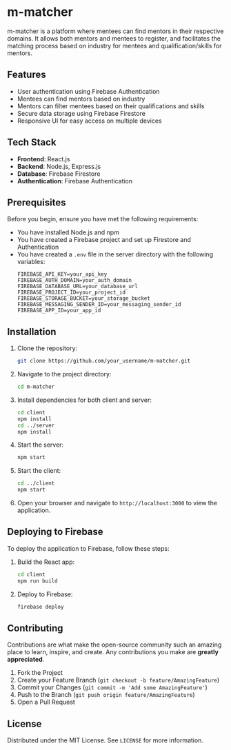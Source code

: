 # m-matcher

m-matcher is a platform where mentees can find mentors in their respective domains. It allows both mentors and mentees to register, and facilitates the matching process based on industry for mentees and qualification/skills for mentors.

## Features

- User authentication using Firebase Authentication
- Mentees can find mentors based on industry
- Mentors can filter mentees based on their qualifications and skills
- Secure data storage using Firebase Firestore
- Responsive UI for easy access on multiple devices

## Tech Stack

- **Frontend**: React.js
- **Backend**: Node.js, Express.js
- **Database**: Firebase Firestore
- **Authentication**: Firebase Authentication

## Prerequisites

Before you begin, ensure you have met the following requirements:

- You have installed Node.js and npm
- You have created a Firebase project and set up Firestore and Authentication
- You have created a `.env` file in the server directory with the following variables:
  ```
  FIREBASE_API_KEY=your_api_key
  FIREBASE_AUTH_DOMAIN=your_auth_domain
  FIREBASE_DATABASE_URL=your_database_url
  FIREBASE_PROJECT_ID=your_project_id
  FIREBASE_STORAGE_BUCKET=your_storage_bucket
  FIREBASE_MESSAGING_SENDER_ID=your_messaging_sender_id
  FIREBASE_APP_ID=your_app_id
  ```

## Installation

1. Clone the repository:

   ```bash
   git clone https://github.com/your_username/m-matcher.git
   ```

2. Navigate to the project directory:

   ```bash
   cd m-matcher
   ```

3. Install dependencies for both client and server:

   ```bash
   cd client
   npm install
   cd ../server
   npm install
   ```

4. Start the server:

   ```bash
   npm start
   ```

5. Start the client:

   ```bash
   cd ../client
   npm start
   ```

6. Open your browser and navigate to `http://localhost:3000` to view the application.

## Deploying to Firebase

To deploy the application to Firebase, follow these steps:

1. Build the React app:

   ```bash
   cd client
   npm run build
   ```

2. Deploy to Firebase:

   ```bash
   firebase deploy
   ```

## Contributing

Contributions are what make the open-source community such an amazing place to learn, inspire, and create. Any contributions you make are **greatly appreciated**.

1. Fork the Project
2. Create your Feature Branch (`git checkout -b feature/AmazingFeature`)
3. Commit your Changes (`git commit -m 'Add some AmazingFeature'`)
4. Push to the Branch (`git push origin feature/AmazingFeature`)
5. Open a Pull Request

## License

Distributed under the MIT License. See `LICENSE` for more information.
